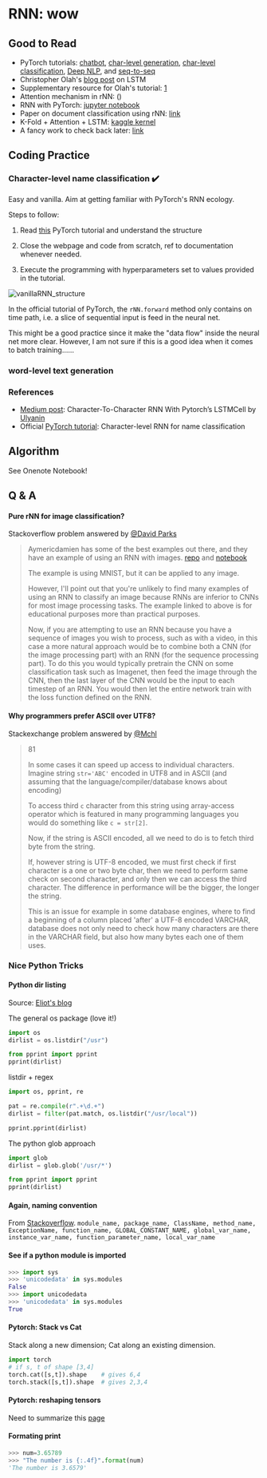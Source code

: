 # RNN: wow

## Good to Read

- PyTorch tutorials: [chatbot](https://pytorch.org/tutorials/beginner/chatbot_tutorial.html), [char-level generation](https://pytorch.org/tutorials/intermediate/char_rnn_generation_tutorial.html), [char-level classification](https://pytorch.org/tutorials/intermediate/char_rnn_classification_tutorial.html), [Deep NLP](https://pytorch.org/tutorials/beginner/deep_learning_nlp_tutorial.html), and [seq-to-seq](https://pytorch.org/tutorials/intermediate/seq2seq_translation_tutorial.html)
- Christopher Olah's [blog post](https://colah.github.io/posts/2015-08-Understanding-LSTMs/) on LSTM
- Supplementary resource for Olah's tutorial: [1](https://skymind.ai/wiki/lstm)
- Attention mechanism in rNN: ()
- RNN with PyTorch: [jupyter notebook](https://github.com/aymericdamien/TensorFlow-Examples/blob/master/notebooks/3_NeuralNetworks/recurrent_network.ipynb)
- Paper on document classification using rNN: [link](http://www.cs.cmu.edu/~./hovy/papers/16HLT-hierarchical-attention-networks.pdf)
- K-Fold + Attention + LSTM: [kaggle kernel](https://www.kaggle.com/suicaokhoailang/10-fold-lstm-with-attention-0-991-lb)
- A fancy work to check back later: [link](https://github.com/MisterSchmitz/LSTM-Musician)

## Coding Practice

### Character-level name classification :heavy_check_mark:

Easy and vanilla. Aim at getting familiar with PyTorch's RNN ecology.

Steps to follow:

1. Read [this](https://pytorch.org/tutorials/intermediate/char_rnn_classification_tutorial.html) PyTorch tutorial and understand the structure

2. Close the webpage and code from scratch, ref to documentation whenever needed.

3. Execute the programming with hyperparameters set to values provided in the tutorial.

![vanillaRNN_structure](images/2019/05/vanillarnn-structure.png)

In the official tutorial of PyTorch, the `rNN.forward` method only contains on time path, i.e. a slice of sequential input is feed in the neural net.

This might be a good practice since it make the "data flow" inside the neural net more clear. However, I am not sure if this is a good idea when it comes to batch training......

### word-level text generation

### References

- [Medium post](https://medium.com/coinmonks/character-to-character-rnn-with-pytorchs-lstmcell-cd923a6d0e72): Character-To-Character RNN With Pytorch’s LSTMCell by [Ulyanin](https://medium.com/@stepanulyanin)
- Official [PyTorch tutorial](https://pytorch.org/tutorials/intermediate/char_rnn_classification_tutorial.html): Character-level RNN for name classification

## Algorithm

See Onenote Notebook!

## Q & A

#### Pure rNN for image classification?

Stackoverflow problem answered by [@David Parks](https://stackoverflow.com/a/49495862)

> Aymericdamien has some of the best examples out there, and they have an example of using an RNN with images.
> [repo](https://github.com/aymericdamien/TensorFlow-Examples) and [notebook](https://github.com/aymericdamien/TensorFlow-Examples/blob/master/notebooks/3_NeuralNetworks/recurrent_network.ipynb)
>
> The example is using MNIST, but it can be applied to any image.
>
> However, I'll point out that you're unlikely to find many examples of using an RNN to classify an image because RNNs are inferior to CNNs for most image processing tasks. The example linked to above is for educational purposes more than practical purposes.
>
> Now, if you are attempting to use an RNN because you have a sequence of images you wish to process, such as with a video, in this case a more natural approach would be to combine both a CNN (for the image processing part) with an RNN (for the sequence processing part). To do this you would typically pretrain the CNN on some classification task such as Imagenet, then feed the image through the CNN, then the last layer of the CNN would be the input to each timestep of an RNN. You would then let the entire network train with the loss function defined on the RNN.

#### Why programmers prefer ASCII over UTF8?

Stackexchange problem answered by [@Mchl](https://softwareengineering.stackexchange.com/a/97376)

> 81
>
> In some cases it can speed up access to individual characters. Imagine string `str='ABC'` encoded in UTF8 and in ASCII (and assuming that the language/compiler/database knows about encoding)
>
> To access third `c` character from this string using array-access operator which is featured in many programming languages you would do something like `c = str[2]`.
>
> Now, if the string is ASCII encoded, all we need to do is to fetch third byte from the string.
>
> If, however string is UTF-8 encoded, we must first check if first character is a one or two byte char, then we need to perform same check on second character, and only then we can access the third character. The difference in performance will be the bigger, the longer the string.
>
> This is an issue for example in some database engines, where to find a beginning of a column placed 'after' a UTF-8 encoded VARCHAR, database does not only need to check how many characters are there in the VARCHAR field, but also how many bytes each one of them uses.

### Nice Python Tricks

#### Python dir listing

Source: [Eliot's blog](https://www.saltycrane.com/blog/2010/04/options-listing-files-directory-python/)

The general os package (love it!)

```python
import os
dirlist = os.listdir("/usr")

from pprint import pprint
pprint(dirlist)
```

listdir + regex

```python
import os, pprint, re

pat = re.compile(r".+\d.+")
dirlist = filter(pat.match, os.listdir("/usr/local"))

pprint.pprint(dirlist)
```

The python glob approach

```Python
import glob
dirlist = glob.glob('/usr/*')

from pprint import pprint
pprint(dirlist)
```

#### Again, naming convention

From [Stackoverflow](https://stackoverflow.com/a/8423697).
`module_name, package_name, ClassName, method_name, ExceptionName, function_name, GLOBAL_CONSTANT_NAME, global_var_name, instance_var_name, function_parameter_name, local_var_name`

#### See if a python module is imported

```Python
>>> import sys
>>> 'unicodedata' in sys.modules
False
>>> import unicodedata
>>> 'unicodedata' in sys.modules
True
```

#### Pytorch: Stack vs Cat

Stack along a new dimension; Cat along an existing dimension.

```python
import torch
# if s, t of shape [3,4]
torch.cat([s,t]).shape    # gives 6,4
torch.stack([s,t]).shape  # gives 2,3,4
```

#### Pytorch: reshaping tensors

Need to summarize this [page](https://stackoverflow.com/questions/43328632/pytorch-reshape-tensor-dimension)

#### Formating print

```python
>>> num=3.65789
>>> "The number is {:.4f}".format(num)
'The number is 3.6579'
```
